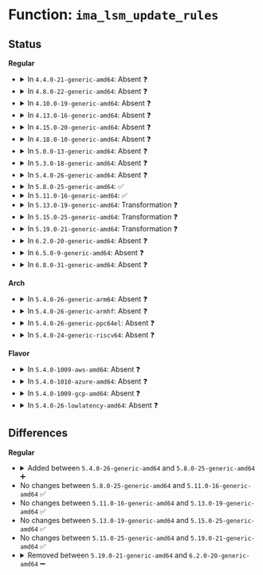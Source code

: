 # Function: <code>ima_lsm_update_rules</code>

## Status
<b>Regular</b>
<ul>
<li>
<details>
<summary>In <code>4.4.0-21-generic-amd64</code>: Absent ❓</summary>

```json
{
  "name": "ima_lsm_update_rules",
  "collision_type": "Unique Static",
  "inline_type": "Full",
  "funcs": [
    {
      "addr": 18446744071582619601,
      "name": "ima_lsm_update_rules",
      "external": false,
      "loc": "security/integrity/ima/ima_policy.c:181",
      "file": "security/integrity/ima/ima_policy.c",
      "inline": "not declared, inlined",
      "caller_inline": [
        "security/integrity/ima/ima_policy.c:ima_match_policy"
      ],
      "caller_func": []
    }
  ],
  "symbols": []
}
```
</details>
</li>
<li>
<details>
<summary>In <code>4.8.0-22-generic-amd64</code>: Absent ❓</summary>

```json
{
  "name": "ima_lsm_update_rules",
  "collision_type": "Unique Static",
  "inline_type": "Full",
  "funcs": [
    {
      "addr": 18446744071582867618,
      "name": "ima_lsm_update_rules",
      "external": false,
      "loc": "security/integrity/ima/ima_policy.c:193",
      "file": "security/integrity/ima/ima_policy.c",
      "inline": "not declared, inlined",
      "caller_inline": [
        "security/integrity/ima/ima_policy.c:ima_match_policy"
      ],
      "caller_func": []
    }
  ],
  "symbols": []
}
```
</details>
</li>
<li>
<details>
<summary>In <code>4.10.0-19-generic-amd64</code>: Absent ❓</summary>

```json
{
  "name": "ima_lsm_update_rules",
  "collision_type": "Unique Static",
  "inline_type": "Full",
  "funcs": [
    {
      "addr": 18446744071582964082,
      "name": "ima_lsm_update_rules",
      "external": false,
      "loc": "security/integrity/ima/ima_policy.c:193",
      "file": "security/integrity/ima/ima_policy.c",
      "inline": "not declared, inlined",
      "caller_inline": [
        "security/integrity/ima/ima_policy.c:ima_match_policy"
      ],
      "caller_func": []
    }
  ],
  "symbols": []
}
```
</details>
</li>
<li>
<details>
<summary>In <code>4.13.0-16-generic-amd64</code>: Absent ❓</summary>

```json
{
  "name": "ima_lsm_update_rules",
  "collision_type": "Unique Static",
  "inline_type": "Full",
  "funcs": [
    {
      "addr": 18446744071583014286,
      "name": "ima_lsm_update_rules",
      "external": false,
      "loc": "security/integrity/ima/ima_policy.c:221",
      "file": "security/integrity/ima/ima_policy.c",
      "inline": "not declared, inlined",
      "caller_inline": [
        "security/integrity/ima/ima_policy.c:ima_match_policy"
      ],
      "caller_func": []
    }
  ],
  "symbols": []
}
```
</details>
</li>
<li>
<details>
<summary>In <code>4.15.0-20-generic-amd64</code>: Absent ❓</summary>

```json
{
  "name": "ima_lsm_update_rules",
  "collision_type": "Unique Static",
  "inline_type": "Full",
  "funcs": [
    {
      "addr": 18446744071583179297,
      "name": "ima_lsm_update_rules",
      "external": false,
      "loc": "security/integrity/ima/ima_policy.c:221",
      "file": "security/integrity/ima/ima_policy.c",
      "inline": "not declared, inlined",
      "caller_inline": [
        "security/integrity/ima/ima_policy.c:ima_match_policy"
      ],
      "caller_func": []
    }
  ],
  "symbols": []
}
```
</details>
</li>
<li>
<details>
<summary>In <code>4.18.0-10-generic-amd64</code>: Absent ❓</summary>

```json
{
  "name": "ima_lsm_update_rules",
  "collision_type": "Unique Static",
  "inline_type": "Full",
  "funcs": [
    {
      "addr": 18446744071583385891,
      "name": "ima_lsm_update_rules",
      "external": false,
      "loc": "security/integrity/ima/ima_policy.c:230",
      "file": "security/integrity/ima/ima_policy.c",
      "inline": "not declared, inlined",
      "caller_inline": [
        "security/integrity/ima/ima_policy.c:ima_match_policy"
      ],
      "caller_func": []
    }
  ],
  "symbols": []
}
```
</details>
</li>
<li>
<details>
<summary>In <code>5.0.0-13-generic-amd64</code>: Absent ❓</summary>

```json
{
  "name": "ima_lsm_update_rules",
  "collision_type": "Unique Static",
  "inline_type": "Full",
  "funcs": [
    {
      "addr": 18446744071583505395,
      "name": "ima_lsm_update_rules",
      "external": false,
      "loc": "security/integrity/ima/ima_policy.c:258",
      "file": "security/integrity/ima/ima_policy.c",
      "inline": "not declared, inlined",
      "caller_inline": [
        "security/integrity/ima/ima_policy.c:ima_match_policy"
      ],
      "caller_func": []
    }
  ],
  "symbols": []
}
```
</details>
</li>
<li>
<details>
<summary>In <code>5.3.0-18-generic-amd64</code>: Absent ❓</summary>

```json
{
  "name": "ima_lsm_update_rules",
  "collision_type": "Unique Static",
  "inline_type": "Full",
  "funcs": [
    {
      "addr": 18446744071583692061,
      "name": "ima_lsm_update_rules",
      "external": false,
      "loc": "security/integrity/ima/ima_policy.c:321",
      "file": "security/integrity/ima/ima_policy.c",
      "inline": "not declared, inlined",
      "caller_inline": [
        "security/integrity/ima/ima_policy.c:ima_lsm_policy_change"
      ],
      "caller_func": []
    }
  ],
  "symbols": []
}
```
</details>
</li>
<li>
<details>
<summary>In <code>5.4.0-26-generic-amd64</code>: Absent ❓</summary>

```json
{
  "name": "ima_lsm_update_rules",
  "collision_type": "Unique Static",
  "inline_type": "Full",
  "funcs": [
    {
      "addr": 18446744071583800045,
      "name": "ima_lsm_update_rules",
      "external": false,
      "loc": "security/integrity/ima/ima_policy.c:324",
      "file": "security/integrity/ima/ima_policy.c",
      "inline": "not declared, inlined",
      "caller_inline": [
        "security/integrity/ima/ima_policy.c:ima_lsm_policy_change"
      ],
      "caller_func": []
    }
  ],
  "symbols": []
}
```
</details>
</li>
<li>
<details>
<summary>In <code>5.8.0-25-generic-amd64</code>: ✅</summary>

```c
void ima_lsm_update_rules()
```

```json
{
  "name": "ima_lsm_update_rules",
  "collision_type": "Unique Static",
  "inline_type": "No",
  "funcs": [
    {
      "addr": 18446744071584189264,
      "name": "ima_lsm_update_rules",
      "external": false,
      "loc": "security/integrity/ima/ima_policy.c:380",
      "file": "security/integrity/ima/ima_policy.c",
      "inline": "seen, unknown",
      "caller_inline": [],
      "caller_func": [
        "security/integrity/ima/ima_policy.c:ima_lsm_policy_change"
      ]
    }
  ],
  "symbols": [
    {
      "addr": 18446744071584189264,
      "name": "ima_lsm_update_rules",
      "section": ".text",
      "bind": "STB_LOCAL",
      "size": 275
    }
  ]
}
```
</details>
</li>
<li>
<details>
<summary>In <code>5.11.0-16-generic-amd64</code>: ✅</summary>

```c
void ima_lsm_update_rules()
```

```json
{
  "name": "ima_lsm_update_rules",
  "collision_type": "Unique Static",
  "inline_type": "No",
  "funcs": [
    {
      "addr": 18446744071584308112,
      "name": "ima_lsm_update_rules",
      "external": false,
      "loc": "security/integrity/ima/ima_policy.c:446",
      "file": "security/integrity/ima/ima_policy.c",
      "inline": "seen, unknown",
      "caller_inline": [],
      "caller_func": [
        "security/integrity/ima/ima_policy.c:ima_lsm_policy_change"
      ]
    }
  ],
  "symbols": [
    {
      "addr": 18446744071584308112,
      "name": "ima_lsm_update_rules",
      "section": ".text",
      "bind": "STB_LOCAL",
      "size": 283
    }
  ]
}
```
</details>
</li>
<li>
<details>
<summary>In <code>5.13.0-19-generic-amd64</code>: Transformation ❓</summary>

```c
void ima_lsm_update_rules()
```

```json
{
  "name": "ima_lsm_update_rules",
  "collision_type": "Unique Static",
  "inline_type": "No",
  "funcs": [
    {
      "addr": 0,
      "name": "ima_lsm_update_rules",
      "external": false,
      "loc": "security/integrity/ima/ima_policy.c:455",
      "file": "security/integrity/ima/ima_policy.c",
      "inline": "seen, unknown",
      "caller_inline": [],
      "caller_func": [
        "security/integrity/ima/ima_policy.c:ima_lsm_policy_change"
      ]
    }
  ],
  "symbols": [
    {
      "addr": 18446744071584342512,
      "name": "ima_lsm_update_rules",
      "section": ".text",
      "bind": "STB_LOCAL",
      "size": 435
    },
    {
      "addr": 18446744071591312955,
      "name": "ima_lsm_update_rules.cold",
      "section": ".text",
      "bind": "STB_LOCAL",
      "size": 22
    }
  ]
}
```
</details>
</li>
<li>
<details>
<summary>In <code>5.15.0-25-generic-amd64</code>: Transformation ❓</summary>

```c
void ima_lsm_update_rules()
```

```json
{
  "name": "ima_lsm_update_rules",
  "collision_type": "Unique Static",
  "inline_type": "No",
  "funcs": [
    {
      "addr": 0,
      "name": "ima_lsm_update_rules",
      "external": false,
      "loc": "security/integrity/ima/ima_policy.c:467",
      "file": "security/integrity/ima/ima_policy.c",
      "inline": "seen, unknown",
      "caller_inline": [],
      "caller_func": [
        "security/integrity/ima/ima_policy.c:ima_lsm_policy_change"
      ]
    }
  ],
  "symbols": [
    {
      "addr": 18446744071584731904,
      "name": "ima_lsm_update_rules",
      "section": ".text",
      "bind": "STB_LOCAL",
      "size": 1017
    },
    {
      "addr": 18446744071592308958,
      "name": "ima_lsm_update_rules.cold",
      "section": ".text",
      "bind": "STB_LOCAL",
      "size": 22
    }
  ]
}
```
</details>
</li>
<li>
<details>
<summary>In <code>5.19.0-21-generic-amd64</code>: Transformation ❓</summary>

```c
void ima_lsm_update_rules()
```

```json
{
  "name": "ima_lsm_update_rules",
  "collision_type": "Unique Static",
  "inline_type": "No",
  "funcs": [
    {
      "addr": 0,
      "name": "ima_lsm_update_rules",
      "external": false,
      "loc": "security/integrity/ima/ima_policy.c:484",
      "file": "security/integrity/ima/ima_policy.c",
      "inline": "seen, unknown",
      "caller_inline": [],
      "caller_func": [
        "security/integrity/ima/ima_policy.c:ima_lsm_policy_change"
      ]
    }
  ],
  "symbols": [
    {
      "addr": 18446744071585408400,
      "name": "ima_lsm_update_rules",
      "section": ".text",
      "bind": "STB_LOCAL",
      "size": 1025
    },
    {
      "addr": 18446744071594091317,
      "name": "ima_lsm_update_rules.cold",
      "section": ".text",
      "bind": "STB_LOCAL",
      "size": 22
    }
  ]
}
```
</details>
</li>
<li>
<details>
<summary>In <code>6.2.0-20-generic-amd64</code>: Absent ❓</summary>

```json
{
  "name": "ima_lsm_update_rules",
  "collision_type": "Unique Static",
  "inline_type": "Full",
  "funcs": [
    {
      "addr": 18446744071586171383,
      "name": "ima_lsm_update_rules",
      "external": false,
      "loc": "security/integrity/ima/ima_policy.c:505",
      "file": "security/integrity/ima/ima_policy.c",
      "inline": "not declared, inlined",
      "caller_inline": [
        "security/integrity/ima/ima_policy.c:ima_lsm_policy_change"
      ],
      "caller_func": []
    }
  ],
  "symbols": []
}
```
</details>
</li>
<li>
<details>
<summary>In <code>6.5.0-9-generic-amd64</code>: Absent ❓</summary>

```json
{
  "name": "ima_lsm_update_rules",
  "collision_type": "Unique Static",
  "inline_type": "Full",
  "funcs": [
    {
      "addr": 18446744071586408999,
      "name": "ima_lsm_update_rules",
      "external": false,
      "loc": "security/integrity/ima/ima_policy.c:505",
      "file": "security/integrity/ima/ima_policy.c",
      "inline": "not declared, inlined",
      "caller_inline": [
        "security/integrity/ima/ima_policy.c:ima_lsm_policy_change"
      ],
      "caller_func": []
    }
  ],
  "symbols": []
}
```
</details>
</li>
<li>
<details>
<summary>In <code>6.8.0-31-generic-amd64</code>: Absent ❓</summary>

```json
{
  "name": "ima_lsm_update_rules",
  "collision_type": "Unique Static",
  "inline_type": "Full",
  "funcs": [
    {
      "addr": 18446744071586673895,
      "name": "ima_lsm_update_rules",
      "external": false,
      "loc": "security/integrity/ima/ima_policy.c:500",
      "file": "security/integrity/ima/ima_policy.c",
      "inline": "not declared, inlined",
      "caller_inline": [
        "security/integrity/ima/ima_policy.c:ima_lsm_policy_change"
      ],
      "caller_func": []
    }
  ],
  "symbols": []
}
```
</details>
</li>
</ul>
<b>Arch</b>
<ul>
<li>
<details>
<summary>In <code>5.4.0-26-generic-arm64</code>: Absent ❓</summary>

```json
{
  "name": "ima_lsm_update_rules",
  "collision_type": "Unique Static",
  "inline_type": "Full",
  "funcs": [
    {
      "addr": 18446603336495603312,
      "name": "ima_lsm_update_rules",
      "external": false,
      "loc": "security/integrity/ima/ima_policy.c:324",
      "file": "security/integrity/ima/ima_policy.c",
      "inline": "not declared, inlined",
      "caller_inline": [
        "security/integrity/ima/ima_policy.c:ima_lsm_policy_change"
      ],
      "caller_func": []
    }
  ],
  "symbols": []
}
```
</details>
</li>
<li>
<details>
<summary>In <code>5.4.0-26-generic-armhf</code>: Absent ❓</summary>

```json
{
  "name": "ima_lsm_update_rules",
  "collision_type": "Unique Static",
  "inline_type": "Full",
  "funcs": [
    {
      "addr": 3228964140,
      "name": "ima_lsm_update_rules",
      "external": false,
      "loc": "security/integrity/ima/ima_policy.c:324",
      "file": "security/integrity/ima/ima_policy.c",
      "inline": "not declared, inlined",
      "caller_inline": [
        "security/integrity/ima/ima_policy.c:ima_lsm_policy_change"
      ],
      "caller_func": []
    }
  ],
  "symbols": []
}
```
</details>
</li>
<li>
<details>
<summary>In <code>5.4.0-26-generic-ppc64el</code>: Absent ❓</summary>

```json
{
  "name": "ima_lsm_update_rules",
  "collision_type": "Unique Static",
  "inline_type": "Full",
  "funcs": [
    {
      "addr": 13835058055289712764,
      "name": "ima_lsm_update_rules",
      "external": false,
      "loc": "security/integrity/ima/ima_policy.c:324",
      "file": "security/integrity/ima/ima_policy.c",
      "inline": "not declared, inlined",
      "caller_inline": [
        "security/integrity/ima/ima_policy.c:ima_lsm_policy_change"
      ],
      "caller_func": []
    }
  ],
  "symbols": []
}
```
</details>
</li>
<li>
<details>
<summary>In <code>5.4.0-24-generic-riscv64</code>: Absent ❓</summary>

```json
{
  "name": "ima_lsm_update_rules",
  "collision_type": "Unique Static",
  "inline_type": "Full",
  "funcs": [
    {
      "addr": 18446743936274765794,
      "name": "ima_lsm_update_rules",
      "external": false,
      "loc": "security/integrity/ima/ima_policy.c:324",
      "file": "security/integrity/ima/ima_policy.c",
      "inline": "not declared, inlined",
      "caller_inline": [
        "security/integrity/ima/ima_policy.c:ima_lsm_policy_change"
      ],
      "caller_func": []
    }
  ],
  "symbols": []
}
```
</details>
</li>
</ul>
<b>Flavor</b>
<ul>
<li>
<details>
<summary>In <code>5.4.0-1009-aws-amd64</code>: Absent ❓</summary>

```json
{
  "name": "ima_lsm_update_rules",
  "collision_type": "Unique Static",
  "inline_type": "Full",
  "funcs": [
    {
      "addr": 18446744071583768781,
      "name": "ima_lsm_update_rules",
      "external": false,
      "loc": "security/integrity/ima/ima_policy.c:324",
      "file": "security/integrity/ima/ima_policy.c",
      "inline": "not declared, inlined",
      "caller_inline": [
        "security/integrity/ima/ima_policy.c:ima_lsm_policy_change"
      ],
      "caller_func": []
    }
  ],
  "symbols": []
}
```
</details>
</li>
<li>
<details>
<summary>In <code>5.4.0-1010-azure-amd64</code>: Absent ❓</summary>

```json
{
  "name": "ima_lsm_update_rules",
  "collision_type": "Unique Static",
  "inline_type": "Full",
  "funcs": [
    {
      "addr": 18446744071583705837,
      "name": "ima_lsm_update_rules",
      "external": false,
      "loc": "security/integrity/ima/ima_policy.c:324",
      "file": "security/integrity/ima/ima_policy.c",
      "inline": "not declared, inlined",
      "caller_inline": [
        "security/integrity/ima/ima_policy.c:ima_lsm_policy_change"
      ],
      "caller_func": []
    }
  ],
  "symbols": []
}
```
</details>
</li>
<li>
<details>
<summary>In <code>5.4.0-1009-gcp-amd64</code>: Absent ❓</summary>

```json
{
  "name": "ima_lsm_update_rules",
  "collision_type": "Unique Static",
  "inline_type": "Full",
  "funcs": [
    {
      "addr": 18446744071583752541,
      "name": "ima_lsm_update_rules",
      "external": false,
      "loc": "security/integrity/ima/ima_policy.c:324",
      "file": "security/integrity/ima/ima_policy.c",
      "inline": "not declared, inlined",
      "caller_inline": [
        "security/integrity/ima/ima_policy.c:ima_lsm_policy_change"
      ],
      "caller_func": []
    }
  ],
  "symbols": []
}
```
</details>
</li>
<li>
<details>
<summary>In <code>5.4.0-26-lowlatency-amd64</code>: Absent ❓</summary>

```json
{
  "name": "ima_lsm_update_rules",
  "collision_type": "Unique Static",
  "inline_type": "Full",
  "funcs": [
    {
      "addr": 18446744071583853485,
      "name": "ima_lsm_update_rules",
      "external": false,
      "loc": "security/integrity/ima/ima_policy.c:324",
      "file": "security/integrity/ima/ima_policy.c",
      "inline": "not declared, inlined",
      "caller_inline": [
        "security/integrity/ima/ima_policy.c:ima_lsm_policy_change"
      ],
      "caller_func": []
    }
  ],
  "symbols": []
}
```
</details>
</li>
</ul>

## Differences
<b>Regular</b>
<ul>
<li>
<details>
<summary>Added between <code>5.4.0-26-generic-amd64</code> and <code>5.8.0-25-generic-amd64</code> ➕</summary>

```c
void ima_lsm_update_rules()
```
</details>
</li>
<li>
No changes between <code>5.8.0-25-generic-amd64</code> and <code>5.11.0-16-generic-amd64</code> ✅
</li>
<li>
No changes between <code>5.11.0-16-generic-amd64</code> and <code>5.13.0-19-generic-amd64</code> ✅
</li>
<li>
No changes between <code>5.13.0-19-generic-amd64</code> and <code>5.15.0-25-generic-amd64</code> ✅
</li>
<li>
No changes between <code>5.15.0-25-generic-amd64</code> and <code>5.19.0-21-generic-amd64</code> ✅
</li>
<li>
<details>
<summary>Removed between <code>5.19.0-21-generic-amd64</code> and <code>6.2.0-20-generic-amd64</code> ➖</summary>

```c
void ima_lsm_update_rules()
```
</details>
</li>
</ul>

